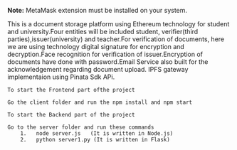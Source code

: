 **Note:** MetaMask extension must be installed on your system.

This  is a document storage platform using Ethereum technology for student and university.Four entities will be included student, verifier(third parties),issuer(university) and teacher.For verification of documents, here we are using technology digital signature for encryption and decryption.Face recognition for verification of issuer.Encryption of documents have done with password.Email Service also built for the acknowledgement regarding document upload.
IPFS gateway implementaion using Pinata Sdk APi.

    To start the Frontend part ofthe project

    Go the client folder and run the npm install and npm start

    To start the Backend part of the project

    Go to the server folder and run these commands 
        1.   node server.js   (It is written in Node.js)
        2.   python server1.py (It is written in Flask)
